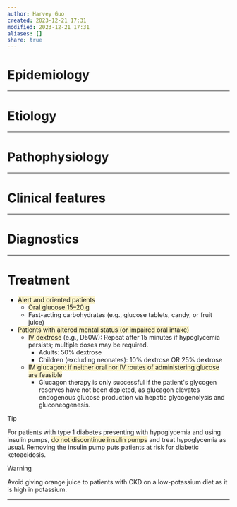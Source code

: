 ```yaml
---
author: Harvey Guo
created: 2023-12-21 17:31
modified: 2023-12-21 17:31
aliases: []
share: true
---
```


# Epidemiology


---
# Etiology


---
# Pathophysiology


---
# Clinical features


---
# Diagnostics


---
# Treatment
- <span style="background:rgba(240, 200, 0, 0.2)">Alert and oriented patients</span>
	- <span style="background:rgba(240, 200, 0, 0.2)">Oral glucose 15–20 g </span>
	- Fast-acting carbohydrates (e.g., glucose tablets, candy, or fruit juice)
- <span style="background:rgba(240, 200, 0, 0.2)">Patients with altered mental status (or impaired oral intake) </span>
	- <span style="background:rgba(240, 200, 0, 0.2)">IV dextrose</span> (e.g., D50W): Repeat after 15 minutes if hypoglycemia persists; multiple doses may be required. 
		- Adults: 50% dextrose
		- Children (excluding neonates): 10% dextrose OR 25% dextrose
	- <span style="background:rgba(240, 200, 0, 0.2)">IM glucagon: if neither oral nor IV routes of administering glucose are feasible</span>
		- Glucagon therapy is only successful if the patient's glycogen reserves have not been depleted, as glucagon elevates endogenous glucose production via hepatic glycogenolysis and gluconeogenesis.

>[!tip] 
>For patients with type 1 diabetes presenting with hypoglycemia and using insulin pumps, <span style="background:rgba(240, 200, 0, 0.2)">do not discontinue insulin pumps</span> and treat hypoglycemia as usual. Removing the insulin pump puts patients at risk for diabetic ketoacidosis.

>[!warning] 
>Avoid giving orange juice to patients with CKD on a low-potassium diet as it is high in potassium.

---
